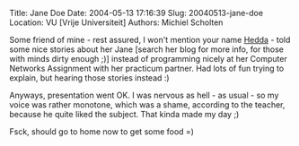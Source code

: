 Title: Jane Doe
Date: 2004-05-13 17:16:39
Slug: 20040513-jane-doe
Location: VU [Vrije Universiteit]
Authors: Michiel Scholten

<p>Some friend of mine - rest assured, I won't mention your name <a href="http://www.20six.nl/Roos">Hedda</a> - told some nice stories about her Jane [search her blog for more info, for those with minds dirty enough ;)] instead of programming nicely at her Computer Networks Assignment with her practicum partner. Had lots of fun trying to explain, but hearing those stories instead :)</p>

<p>Anyways, presentation went OK. I was nervous as hell - as usual - so my voice was rather monotone, which was a shame, according to the teacher, because he quite liked the subject. That kinda made my day ;)</p>

<p>Fsck, should go to home now to get some food =)</p>
